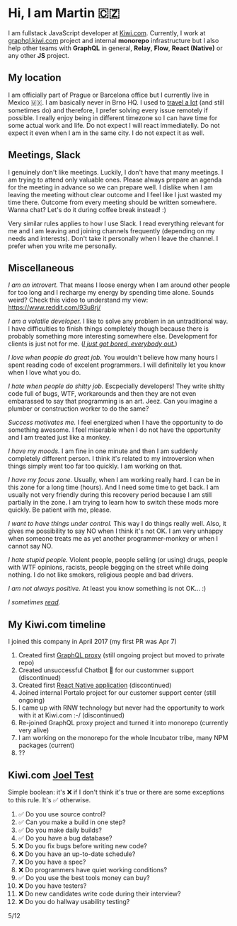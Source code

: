 # Hi, I am Martin 🇨🇿

I am fullstack JavaScript developer at [Kiwi.com](https://www.kiwi.com/en/). Currently, I work at [graphql.kiwi.com](https://graphql.kiwi.com/) project and internal **monorepo** infrastructure but I also help other teams with **GraphQL** in general, **Relay**, **Flow**, **React (Native)** or any other **JS** project.

## My location

I am officially part of Prague or Barcelona office but I currently live in Mexico 🇲🇽. I am basically never in Brno HQ. I used to [travel a lot](https://nomadlist.com/@mrtnzlml) (and still sometimes do) and therefore, I prefer solving every issue remotely if possible. I really enjoy being in different timezone so I can have time for some actual work and life. Do not expect I will react immediatelly. Do not expect it even when I am in the same city. I do not expect it as well.

## Meetings, Slack

I genuinely don't like meetings. Luckily, I don't have that many meetings. I am trying to attend only valuable ones. Please always prepare an agenda for the meeting in advance so we can prepare well. I dislike when I am leaving the meeting without clear outcome and I feel like I just wasted my time there. Outcome from every meeting should be written somewhere. Wanna chat? Let's do it during coffee break instead! :)

Very similar rules applies to how I use Slack. I read everything relevant for me and I am leaving and joining channels frequently (depending on my needs and interests). Don't take it personally when I leave the channel. I prefer when you write me personally.

## Miscellaneous

_I am an introvert._ That means I loose energy when I am around other people for too long and I recharge my energy by spending time alone. Sounds weird? Check this video to understand my view: https://www.reddit.com/93u8rj/

_I am a volatile developer._ I like to solve any problem in an untraditional way. I have difficulties to finish things completely though because there is probably something more interesting somewhere else. Development for clients is just not for me. ([_I just got bored, everybody out._](https://youtu.be/cPEnRb6aaS4))

_I love when people do great job._ You wouldn't believe how many hours I spent reading code of excelent programmers. I will definitelly let you know when I love what you do.

_I hate when people do shitty job._ Escpecially developers! They write shitty code full of bugs, WTF, workarounds and then they are not even embarassed to say that programming is an art. Jeez. Can you imagine a plumber or construction worker to do the same?

_Success motivates me._ I feel energized when I have the opportunity to do something awesome. I feel miserable when I do not have the opportunity and I am treated just like a monkey.

_I have my moods._ I am fine in one minute and then I am suddenly completely different person. I think it's related to my introversion when things simply went too far too quickly. I am working on that.

_I have my focus zone._ Usually, when I am working really hard. I can be in this zone for a long time (hours). And I need some time to get back. I am usually not very friendly during this recovery period because I am still partially in the zone. I am trying to learn how to switch these mods more quickly. Be patient with me, please.

_I want to have things under control._ This way I do things really well. Also, it gives me possibility to say NO when I think it's not OK. I am very unhappy when someone treats me as yet another programmer-monkey or when I cannot say NO.

_I hate stupid people._ Violent people, people selling (or using) drugs, people with WTF opinions, racists, people begging on the street while doing nothing. I do not like smokers, religious people and bad drivers.

_I am not always positive._ At least you know something is not OK... :)

_I sometimes [read](https://www.goodreads.com/review/list/84536346)._

## My Kiwi.com timeline

I joined this company in April 2017 (my first PR was Apr 7)

1. Created first [GraphQL proxy](https://github.com/kiwicom/graphql) (still ongoing project but moved to private repo)
2. Created unsuccessful Chatbot :robot: for our custommer support (discontinued)
3. Created first [React Native application](https://github.com/kiwicom/mobile) (discontinued)
4. Joined internal Portalo project for our customer support center (still ongoing)
5. I came up with RNW technology but never had the opportunity to work with it at Kiwi.com :-/ (discontinued)
6. Re-joined GraphQL proxy project and turned it into monorepo (currently very alive)
7. I am working on the monorepo for the whole Incubator tribe, many NPM packages (current)
8. ??

## Kiwi.com [Joel Test](https://www.joelonsoftware.com/2000/08/09/the-joel-test-12-steps-to-better-code/)

Simple boolean: it's ❌ if I don't think it's true or there are some exceptions to this rule. It's ✅ otherwise.

1. ✅ Do you use source control?
2. ✅ Can you make a build in one step?
3. ✅ Do you make daily builds?
4. ✅ Do you have a bug database?
5. ❌ Do you fix bugs before writing new code?
6. ❌ Do you have an up-to-date schedule?
7. ❌ Do you have a spec?
8. ❌ Do programmers have quiet working conditions?
9. ✅ Do you use the best tools money can buy?
10. ❌ Do you have testers?
11. ❌ Do new candidates write code during their interview?
12. ❌ Do you do hallway usability testing?

5/12
